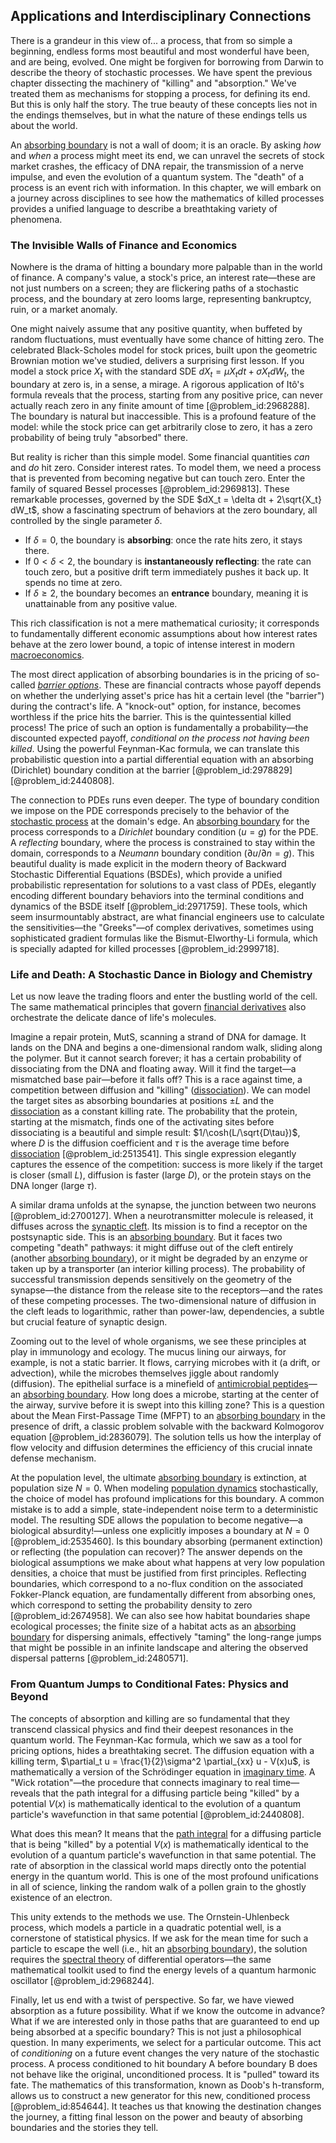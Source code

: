 ## Applications and Interdisciplinary Connections

There is a grandeur in this view of... a process, that from so simple a beginning, endless forms most beautiful and most wonderful have been, and are being, evolved. One might be forgiven for borrowing from Darwin to describe the theory of stochastic processes. We have spent the previous chapter dissecting the machinery of "killing" and "absorption." We've treated them as mechanisms for stopping a process, for defining its end. But this is only half the story. The true beauty of these concepts lies not in the endings themselves, but in what the nature of these endings tells us about the world.

An [absorbing boundary](@article_id:200995) is not a wall of doom; it is an oracle. By asking *how* and *when* a process might meet its end, we can unravel the secrets of stock market crashes, the efficacy of DNA repair, the transmission of a nerve impulse, and even the evolution of a quantum system. The "death" of a process is an event rich with information. In this chapter, we will embark on a journey across disciplines to see how the mathematics of killed processes provides a unified language to describe a breathtaking variety of phenomena.

### The Invisible Walls of Finance and Economics

Nowhere is the drama of hitting a boundary more palpable than in the world of finance. A company's value, a stock's price, an interest rate—these are not just numbers on a screen; they are flickering paths of a stochastic process, and the boundary at zero looms large, representing bankruptcy, ruin, or a market anomaly.

One might naively assume that any positive quantity, when buffeted by random fluctuations, must eventually have some chance of hitting zero. The celebrated Black-Scholes model for stock prices, built upon the geometric Brownian motion we've studied, delivers a surprising first lesson. If you model a stock price $X_t$ with the standard SDE $dX_t = \mu X_t dt + \sigma X_t dW_t$, the boundary at zero is, in a sense, a mirage. A rigorous application of Itô's formula reveals that the process, starting from any positive price, can never actually reach zero in any finite amount of time [@problem_id:2968288]. The boundary is natural but inaccessible. This is a profound feature of the model: while the stock price can get arbitrarily close to zero, it has a zero probability of being truly "absorbed" there.

But reality is richer than this simple model. Some financial quantities *can* and *do* hit zero. Consider interest rates. To model them, we need a process that is prevented from becoming negative but can touch zero. Enter the family of squared Bessel processes [@problem_id:2969813]. These remarkable processes, governed by the SDE $dX_t = \delta dt + 2\sqrt{X_t} dW_t$, show a fascinating spectrum of behaviors at the zero boundary, all controlled by the single parameter $\delta$. 
- If $\delta=0$, the boundary is **absorbing**: once the rate hits zero, it stays there.
- If $0 \lt \delta \lt 2$, the boundary is **instantaneously reflecting**: the rate can touch zero, but a positive drift term immediately pushes it back up. It spends no time at zero.
- If $\delta \ge 2$, the boundary becomes an **entrance** boundary, meaning it is unattainable from any positive value.

This rich classification is not a mere mathematical curiosity; it corresponds to fundamentally different economic assumptions about how interest rates behave at the zero lower bound, a topic of intense interest in modern [macroeconomics](@article_id:146501).

The most direct application of absorbing boundaries is in the pricing of so-called *[barrier options](@article_id:264465)*. These are financial contracts whose payoff depends on whether the underlying asset's price has hit a certain level (the "barrier") during the contract's life. A "knock-out" option, for instance, becomes worthless if the price hits the barrier. This is the quintessential killed process! The price of such an option is fundamentally a probability—the discounted expected payoff, *conditional on the process not having been killed*. Using the powerful Feynman-Kac formula, we can translate this probabilistic question into a partial differential equation with an absorbing (Dirichlet) boundary condition at the barrier [@problem_id:2978829] [@problem_id:2440808].

The connection to PDEs runs even deeper. The type of boundary condition we impose on the PDE corresponds precisely to the behavior of the [stochastic process](@article_id:159008) at the domain's edge. An [absorbing boundary](@article_id:200995) for the process corresponds to a *Dirichlet* boundary condition ($u=g$) for the PDE. A *reflecting* boundary, where the process is constrained to stay within the domain, corresponds to a *Neumann* boundary condition ($\partial u / \partial n = g$). This beautiful duality is made explicit in the modern theory of Backward Stochastic Differential Equations (BSDEs), which provide a unified probabilistic representation for solutions to a vast class of PDEs, elegantly encoding different boundary behaviors into the terminal conditions and dynamics of the BSDE itself [@problem_id:2971759]. These tools, which seem insurmountably abstract, are what financial engineers use to calculate the sensitivities—the "Greeks"—of complex derivatives, sometimes using sophisticated gradient formulas like the Bismut-Elworthy-Li formula, which is specially adapted for killed processes [@problem_id:2999718].

### Life and Death: A Stochastic Dance in Biology and Chemistry

Let us now leave the trading floors and enter the bustling world of the cell. The same mathematical principles that govern [financial derivatives](@article_id:636543) also orchestrate the delicate dance of life's molecules.

Imagine a repair protein, MutS, scanning a strand of DNA for damage. It lands on the DNA and begins a one-dimensional random walk, sliding along the polymer. But it cannot search forever; it has a certain probability of dissociating from the DNA and floating away. Will it find the target—a mismatched base pair—before it falls off? This is a race against time, a competition between diffusion and "killing" ([dissociation](@article_id:143771)). We can model the target sites as absorbing boundaries at positions $\pm L$ and the [dissociation](@article_id:143771) as a constant killing rate. The probability that the protein, starting at the mismatch, finds one of the activating sites before dissociating is a beautiful and simple result: $1/\cosh(L/\sqrt{D\tau})$, where $D$ is the diffusion coefficient and $\tau$ is the average time before [dissociation](@article_id:143771) [@problem_id:2513541]. This single expression elegantly captures the essence of the competition: success is more likely if the target is closer (small $L$), diffusion is faster (large $D$), or the protein stays on the DNA longer (large $\tau$).

A similar drama unfolds at the synapse, the junction between two neurons [@problem_id:2700127]. When a neurotransmitter molecule is released, it diffuses across the [synaptic cleft](@article_id:176612). Its mission is to find a receptor on the postsynaptic side. This is an [absorbing boundary](@article_id:200995). But it faces two competing "death" pathways: it might diffuse out of the cleft entirely (another [absorbing boundary](@article_id:200995)), or it might be degraded by an enzyme or taken up by a transporter (an interior killing process). The probability of successful transmission depends sensitively on the geometry of the synapse—the distance from the release site to the receptors—and the rates of these competing processes. The two-dimensional nature of diffusion in the cleft leads to logarithmic, rather than power-law, dependencies, a subtle but crucial feature of synaptic design.

Zooming out to the level of whole organisms, we see these principles at play in immunology and ecology. The mucus lining our airways, for example, is not a static barrier. It flows, carrying microbes with it (a drift, or advection), while the microbes themselves jiggle about randomly (diffusion). The epithelial surface is a minefield of [antimicrobial peptides](@article_id:189452)—an [absorbing boundary](@article_id:200995). How long does a microbe, starting at the center of the airway, survive before it is swept into this killing zone? This is a question about the Mean First-Passage Time (MFPT) to an [absorbing boundary](@article_id:200995) in the presence of drift, a classic problem solvable with the backward Kolmogorov equation [@problem_id:2836079]. The solution tells us how the interplay of flow velocity and diffusion determines the efficiency of this crucial innate defense mechanism.

At the population level, the ultimate [absorbing boundary](@article_id:200995) is extinction, at population size $N=0$. When modeling [population dynamics](@article_id:135858) stochastically, the choice of model has profound implications for this boundary. A common mistake is to add a simple, state-independent noise term to a deterministic model. The resulting SDE allows the population to become negative—a biological absurdity!—unless one explicitly imposes a boundary at $N=0$ [@problem_id:2535460]. Is this boundary absorbing (permanent extinction) or reflecting (the population can recover)? The answer depends on the biological assumptions we make about what happens at very low population densities, a choice that must be justified from first principles. Reflecting boundaries, which correspond to a no-flux condition on the associated Fokker-Planck equation, are fundamentally different from absorbing ones, which correspond to setting the probability density to zero [@problem_id:2674958]. We can also see how habitat boundaries shape ecological processes; the finite size of a habitat acts as an [absorbing boundary](@article_id:200995) for dispersing animals, effectively "taming" the long-range jumps that might be possible in an infinite landscape and altering the observed dispersal patterns [@problem_id:2480571].

### From Quantum Jumps to Conditional Fates: Physics and Beyond

The concepts of absorption and killing are so fundamental that they transcend classical physics and find their deepest resonances in the quantum world. The Feynman-Kac formula, which we saw as a tool for pricing options, hides a breathtaking secret. The diffusion equation with a killing term, $\partial_t u = \frac{1}{2}\sigma^2 \partial_{xx} u - V(x)u$, is mathematically a version of the Schrödinger equation in [imaginary time](@article_id:138133). A "Wick rotation"—the procedure that connects imaginary to real time—reveals that the path integral for a diffusing particle being "killed" by a potential $V(x)$ is mathematically identical to the evolution of a quantum particle's wavefunction in that same potential [@problem_id:2440808].

What does this mean? It means that the [path integral](@article_id:142682) for a diffusing particle that is being "killed" by a potential $V(x)$ is mathematically identical to the evolution of a quantum particle's wavefunction in that same potential. The rate of absorption in the classical world maps directly onto the potential energy in the quantum world. This is one of the most profound unifications in all of science, linking the random walk of a pollen grain to the ghostly existence of an electron.

This unity extends to the methods we use. The Ornstein-Uhlenbeck process, which models a particle in a quadratic potential well, is a cornerstone of statistical physics. If we ask for the mean time for such a particle to escape the well (i.e., hit an [absorbing boundary](@article_id:200995)), the solution requires the [spectral theory](@article_id:274857) of differential operators—the same mathematical toolkit used to find the energy levels of a quantum harmonic oscillator [@problem_id:2968244].

Finally, let us end with a twist of perspective. So far, we have viewed absorption as a future possibility. What if we know the outcome in advance? What if we are interested only in those paths that are guaranteed to end up being absorbed at a specific boundary? This is not just a philosophical question. In many experiments, we select for a particular outcome. This act of *conditioning* on a future event changes the very nature of the stochastic process. A process conditioned to hit boundary A before boundary B does not behave like the original, unconditioned process. It is "pulled" toward its fate. The mathematics of this transformation, known as Doob's h-transform, allows us to construct a new generator for this new, conditioned process [@problem_id:854644]. It teaches us that knowing the destination changes the journey, a fitting final lesson on the power and beauty of absorbing boundaries and the stories they tell.